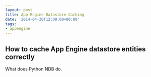 ```yaml
---
layout: post
title: App Engine Datastore Caching
date: '2014-04-30T12:00:00+00:00'
tags:
- appengine
---
```

## How to cache App Engine datastore entities correctly
What does Python NDB do.
